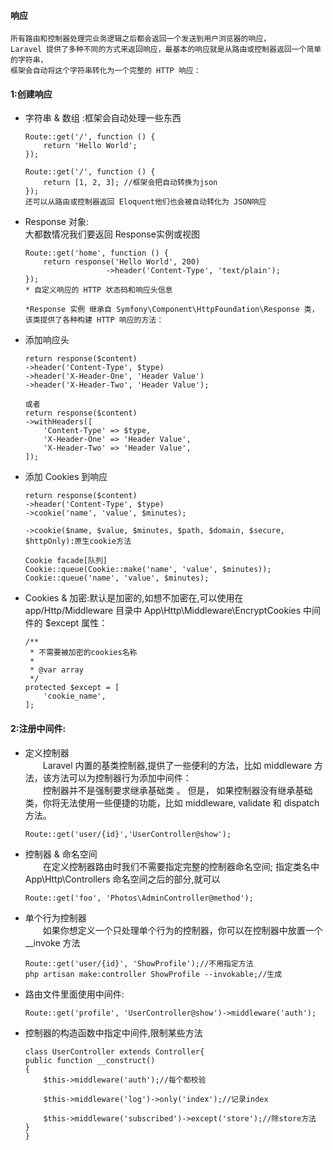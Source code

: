 #### 响应
```
所有路由和控制器处理完业务逻辑之后都会返回一个发送到用户浏览器的响应，
Laravel 提供了多种不同的方式来返回响应，最基本的响应就是从路由或控制器返回一个简单的字符串，  
框架会自动将这个字符串转化为一个完整的 HTTP 响应：
```


#### 1:创建响应
* 字符串 & 数组 :框架会自动处理一些东西

	```
	Route::get('/', function () {
		return 'Hello World';
	});

	Route::get('/', function () {
		return [1, 2, 3]; //框架会把自动转换为json
	});
	还可以从路由或控制器返回 Eloquent他们也会被自动转化为 JSON响应

	```

* Response 对象:<br>大都数情况我们要返回 Response实例或视图

	```
	Route::get('home', function () {
		return response('Hello World', 200)
					  ->header('Content-Type', 'text/plain');
	});
	* 自定义响应的 HTTP 状态码和响应头信息
	
	*Response 实例 继承自 Symfony\Component\HttpFoundation\Response 类， 该类提供了各种构建 HTTP 响应的方法：
	```

* 添加响应头

	```
	return response($content)
	->header('Content-Type', $type)
	->header('X-Header-One', 'Header Value')
	->header('X-Header-Two', 'Header Value');

	或者
	return response($content)
	->withHeaders([
		'Content-Type' => $type,
		'X-Header-One' => 'Header Value',
		'X-Header-Two' => 'Header Value',
	]);
	```

* 添加 Cookies 到响应

	```
	return response($content)
	->header('Content-Type', $type)
	->cookie('name', 'value', $minutes);

	->cookie($name, $value, $minutes, $path, $domain, $secure, $httpOnly):原生cookie方法

	Cookie facade[队列]
	Cookie::queue(Cookie::make('name', 'value', $minutes));
	Cookie::queue('name', 'value', $minutes);
	```

* Cookies & 加密:默认是加密的,如想不加密在,可以使用在 app/Http/Middleware 目录中 App\Http\Middleware\EncryptCookies 中间件的 $except 属性：

	```
	/**
	 * 不需要被加密的cookies名称
	 *
	 * @var array
	 */
	protected $except = [
		'cookie_name',
	];
	```




#### 2:注册中间件:


* 定义控制器    
    &ensp;&ensp;&ensp;&ensp;Laravel 内置的基类控制器,提供了一些便利的方法，比如 middleware 方法，该方法可以为控制器行为添加中间件：  
     &ensp;&ensp;&ensp;&ensp;控制器并不是强制要求继承基础类 。 但是， 如果控制器没有继承基础类，你将无法使用一些便捷的功能，比如 middleware, validate 和 dispatch 方法。 

    ```
    Route::get('user/{id}','UserController@show');
    ```
* 控制器 & 命名空间  
    &ensp;&ensp;&ensp;&ensp;在定义控制器路由时我们不需要指定完整的控制器命名空间;
    指定类名中 App\Http\Controllers 命名空间之后的部分,就可以
    ```
    Route::get('foo', 'Photos\AdminController@method');
    ```
* 单个行为控制器  
    &ensp;&ensp;&ensp;&ensp;如果你想定义一个只处理单个行为的控制器，你可以在控制器中放置一个 __invoke 方法  
    ```
    Route::get('user/{id}', 'ShowProfile');//不用指定方法
    php artisan make:controller ShowProfile --invokable;//生成

    ```

 



* 路由文件里面使用中间件:  
    ```
    Route::get('profile', 'UserController@show')->middleware('auth');
    ```
* 控制器的构造函数中指定中间件,限制某些方法

    ```
   class UserController extends Controller{
    public function __construct()
    {
        $this->middleware('auth');//每个都校验

        $this->middleware('log')->only('index');//记录index

        $this->middleware('subscribed')->except('store');//除store方法
    }
    }

    ```



